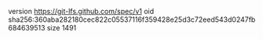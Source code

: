 version https://git-lfs.github.com/spec/v1
oid sha256:360aba282180cec822c05537116f359428e25d3c72eed543d0247fb684639513
size 1491

